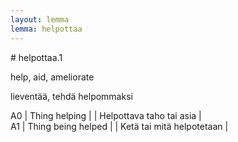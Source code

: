 ```yaml
---
layout: lemma
lemma: helpottaa
---
```


<div class="sense">
# <span class="sensename">helpottaa.1</span>

<span class="description">help, aid, ameliorate</span>

<span class="description">lieventää, tehdä helpommaksi</span>

A0 | Thing helping |   | Helpottava taho tai asia |  
A1 | Thing being helped |   | Ketä tai mitä helpotetaan |  

</div>

